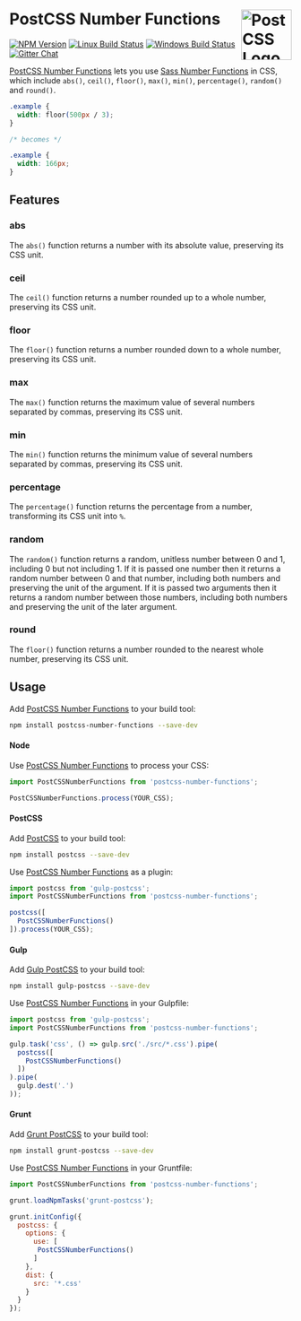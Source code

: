 # PostCSS Number Functions [<img src="https://postcss.github.io/postcss/logo.svg" alt="PostCSS Logo" width="90" height="90" align="right">][postcss]

[![NPM Version][npm-img]][npm-url]
[![Linux Build Status][cli-img]][cli-url]
[![Windows Build Status][win-img]][win-url]
[![Gitter Chat][git-img]][git-url]

[PostCSS Number Functions] lets you use [Sass Number Functions] in CSS, which
include `abs()`, `ceil()`, `floor()`, `max()`, `min()`, `percentage()`,
`random()` and `round()`.

```css
.example {
  width: floor(500px / 3);
}

/* becomes */

.example {
  width: 166px;
}
```

## Features

### abs

The `abs()` function returns a number with its absolute value, preserving
its CSS unit.

### ceil

The `ceil()` function returns a number rounded up to a whole number, preserving
its CSS unit.

### floor

The `floor()` function returns a number rounded down to a whole number,
preserving its CSS unit.

### max

The `max()` function returns the maximum value of several numbers separated by
commas, preserving its CSS unit.

### min

The `min()` function returns the minimum value of several numbers separated by
commas, preserving its CSS unit.

### percentage

The `percentage()` function returns the percentage from a number, transforming
its CSS unit into `%`.

### random

The `random()` function returns a random, unitless number between 0 and 1,
including 0 but not including 1. If it is passed one number then it returns a
random number between 0 and that number, including both numbers and preserving
the unit of the argument. If it is passed two arguments then it returns a
random number between those numbers, including both numbers and preserving the
unit of the later argument.

### round

The `floor()` function returns a number rounded to the nearest whole number,
preserving its CSS unit.

## Usage

Add [PostCSS Number Functions] to your build tool:

```bash
npm install postcss-number-functions --save-dev
```

#### Node

Use [PostCSS Number Functions] to process your CSS:

```js
import PostCSSNumberFunctions from 'postcss-number-functions';

PostCSSNumberFunctions.process(YOUR_CSS);
```

#### PostCSS

Add [PostCSS] to your build tool:

```bash
npm install postcss --save-dev
```

Use [PostCSS Number Functions] as a plugin:

```js
import postcss from 'gulp-postcss';
import PostCSSNumberFunctions from 'postcss-number-functions';

postcss([
  PostCSSNumberFunctions()
]).process(YOUR_CSS);
```

#### Gulp

Add [Gulp PostCSS] to your build tool:

```bash
npm install gulp-postcss --save-dev
```

Use [PostCSS Number Functions] in your Gulpfile:

```js
import postcss from 'gulp-postcss';
import PostCSSNumberFunctions from 'postcss-number-functions';

gulp.task('css', () => gulp.src('./src/*.css').pipe(
  postcss([
    PostCSSNumberFunctions()
  ])
).pipe(
  gulp.dest('.')
));
```

#### Grunt

Add [Grunt PostCSS] to your build tool:

```bash
npm install grunt-postcss --save-dev
```

Use [PostCSS Number Functions] in your Gruntfile:

```js
import PostCSSNumberFunctions from 'postcss-number-functions';

grunt.loadNpmTasks('grunt-postcss');

grunt.initConfig({
  postcss: {
    options: {
      use: [
       PostCSSNumberFunctions()
      ]
    },
    dist: {
      src: '*.css'
    }
  }
});
```

[npm-url]: https://www.npmjs.com/package/postcss-number-functions
[npm-img]: https://img.shields.io/npm/v/postcss-number-functions.svg
[cli-url]: https://travis-ci.org/jonathantneal/postcss-number-functions
[cli-img]: https://img.shields.io/travis/jonathantneal/postcss-number-functions.svg
[win-url]: https://ci.appveyor.com/project/jonathantneal/postcss-number-functions
[win-img]: https://img.shields.io/appveyor/ci/jonathantneal/postcss-number-functions.svg
[git-url]: https://gitter.im/postcss/postcss
[git-img]: https://img.shields.io/badge/chat-gitter-blue.svg

[PostCSS Number Functions]: https://github.com/jonathantneal/postcss-number-functions
[PostCSS]: https://github.com/postcss/postcss
[Gulp PostCSS]: https://github.com/postcss/gulp-postcss
[Grunt PostCSS]: https://github.com/nDmitry/grunt-postcss
[Sass Number Functions]: https://sass-lang.com/documentation/Sass/Script/Functions.html
